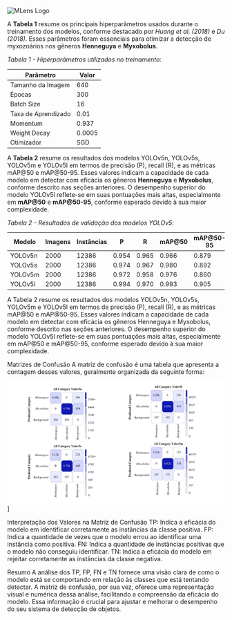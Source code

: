 ![MLens Logo](https://raw.githubusercontent.com/gscproseg/master/main/Mlens.png)


A **Tabela 1**  resume os principais hiperparâmetros usados durante o treinamento dos modelos, conforme destacado por _Huang et al. (2018)_ e _Du (2018)_. Esses parâmetros foram essenciais para otimizar a detecção de myxozoários nos gêneros **Henneguya** e **Myxobolus**.

*Tabela 1 - Hiperparâmetros utilizados no treinamento*:

| Parâmetro              | Valor  |
|------------------------|--------|
| Tamanho da Imagem       | 640    |
| Épocas                  | 300    |
| Batch Size              | 16     |
| Taxa de Aprendizado     | 0.01   |
| Momentum                | 0.937  |
| Weight Decay            | 0.0005 |
| Otimizador              | SGD    |


A **Tabela 2** resume os resultados dos modelos YOLOv5n, YOLOv5s, YOLOv5m e YOLOv5l em termos de precisão (P), recall (R), e as métricas mAP@50 e mAP@50-95. Esses valores indicam a capacidade de cada modelo em detectar com eficácia os gêneros **Henneguya** e **Myxobolus**, conforme descrito nas seções anteriores. O desempenho superior do modelo YOLOv5l reflete-se em suas pontuações mais altas, especialmente em **mAP@50** e **mAP@50-95**, conforme esperado devido à sua maior complexidade.

*Tabela 2 - Resultados de validação dos modelos YOLOv5*:

| Modelo    | Imagens | Instâncias | P     | R     | mAP@50 | mAP@50-95 |
|-----------|---------|------------|-------|-------|--------|-----------|
| YOLOv5n   | 2000    | 12386      | 0.954 | 0.965 | 0.966  | 0.879     |
| YOLOv5s   | 2000    | 12386      | 0.974 | 0.967 | 0.980  | 0.892     |
| YOLOv5m   | 2000    | 12386      | 0.972 | 0.958 | 0.976  | 0.860     |
| YOLOv5l   | 2000    | 12386      | 0.994 | 0.970 | 0.993  | 0.905     |


A Tabela 2 resume os resultados dos modelos YOLOv5n, YOLOv5s, YOLOv5m e YOLOv5l em termos de precisão (P), recall (R), e as métricas mAP@50 e mAP@50-95. Esses valores indicam a capacidade de cada modelo em detectar com eficácia os gêneros Henneguya e Myxobolus, conforme descrito nas seções anteriores. O desempenho superior do modelo YOLOv5l reflete-se em suas pontuações mais altas, especialmente em mAP@50 e mAP@50-95, conforme esperado devido à sua maior complexidade.

Matrizes de Confusão
A matriz de confusão é uma tabela que apresenta a contagem desses valores, geralmente organizada da seguinte forma:

![Confusion Matrix](https://raw.githubusercontent.com/gscproseg/master/main/Figure20.jpg)]


Interpretação dos Valores na Matriz de Confusão
TP: Indica a eficácia do modelo em identificar corretamente as instâncias da classe positiva.
FP: Indica a quantidade de vezes que o modelo errou ao identificar uma instância como positiva.
FN: Indica a quantidade de instâncias positivas que o modelo não conseguiu identificar.
TN: Indica a eficácia do modelo em rejeitar corretamente as instâncias da classe negativa.


Resumo
A análise dos TP, FP, FN e TN fornece uma visão clara de como o modelo está se comportando em relação às classes que está tentando detectar. A matriz de confusão, por sua vez, oferece uma representação visual e numérica dessa análise, facilitando a compreensão da eficácia do modelo. Essa informação é crucial para ajustar e melhorar o desempenho do seu sistema de detecção de objetos.

